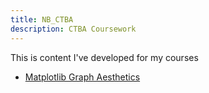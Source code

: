 ```yaml
---
title: NB_CTBA
description: CTBA Coursework
---
```


This is content I've developed for my courses

- [Matplotlib Graph Aesthetics](/GraphAesthetics/index.md)
